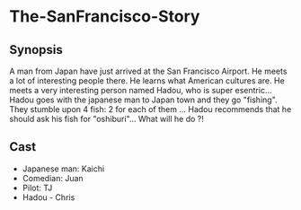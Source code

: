 # The-SanFrancisco-Story

## Synopsis

A man from Japan have just arrived at the San Francisco Airport. He meets a lot of interesting people there. He learns what American cultures are. He meets a very interesting person named Hadou, who is super esentric... Hadou goes with the japanese man to Japan town and they go "fishing". They stumble upon 4 fish: 2 for each of them ... Hadou recommends that he should ask his fish for "oshiburi"... What will he do ?!

## Cast

- Japanese man: Kaichi
- Comedian: Juan
- Pilot: TJ
- Hadou - Chris
